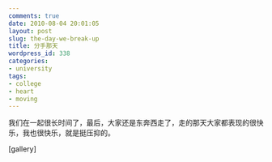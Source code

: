 ```yaml
---
comments: true
date: 2010-08-04 20:01:05
layout: post
slug: the-day-we-break-up
title: 分手那天
wordpress_id: 338
categories:
- university
tags:
- college
- heart
- moving
---
```


我们在一起很长时间了，最后，大家还是东奔西走了，走的那天大家都表现的很快乐，我也很快乐，就是挺压抑的。



[gallery] 
